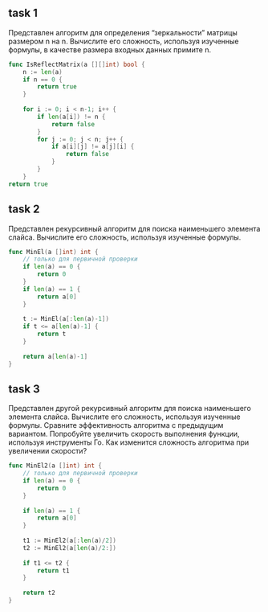 ## task 1

Представлен алгоритм для определения “зеркальности” матрицы размером n на n.
Вычислите его сложность, используя изученные формулы, в качестве размера входных данных примите n.

```go
func IsReflectMatrix(a [][]int) bool {
    n := len(a)
    if n == 0 {
        return true
    }
    
    for i := 0; i < n-1; i++ {
        if len(a[i]) != n {
            return false
        }
        for j := 0; j < n; j++ {
            if a[i][j] != a[j][i] {
                return false
            }
        }
    }
return true
```

## task 2

Представлен рекурсивный алгоритм для поиска наименьшего элемента слайса.
Вычислите его сложность, используя изученные формулы.

```go
func MinEl(a []int) int {
    // только для первичной проверки
    if len(a) == 0 {
        return 0
    }
    if len(a) == 1 {
        return a[0]
    }
	
    t := MinEl(a[:len(a)-1])
    if t <= a[len(a)-1] {
        return t
    }
	
    return a[len(a)-1]
}
```

## task 3

Представлен другой рекурсивный алгоритм для поиска наименьшего элемента слайса.
Вычислите его сложность, используя изученные формулы.
Сравните эффективность алгоритма с предыдущим вариантом.
Попробуйте увеличить скорость выполнения функции, используя инструменты Го.
Как изменится сложность алгоритма при увеличении скорости?

```go
func MinEl2(a []int) int {
    // только для первичной проверки
    if len(a) == 0 {
        return 0
    }
	
    if len(a) == 1 {
        return a[0]
    }
	
    t1 := MinEl2(a[:len(a)/2])
    t2 := MinEl2(a[len(a)/2:])
	
    if t1 <= t2 {
        return t1
    }
	
    return t2
}
```